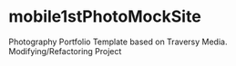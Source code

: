 # mobile1stPhotoMockSite
Photography Portfolio Template based on Traversy Media. Modifying/Refactoring Project
